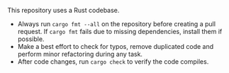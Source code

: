 This repository uses a Rust codebase.

* Always run `cargo fmt --all` on the repository before creating a pull request. If `cargo fmt` fails due to missing dependencies, install them if possible.
* Make a best effort to check for typos, remove duplicated code and perform minor refactoring during any task.
* After code changes, run `cargo check` to verify the code compiles.
